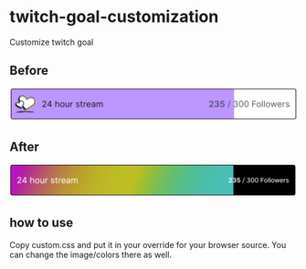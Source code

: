 # twitch-goal-customization
Customize twitch goal

## Before
![before](./images/before.PNG)

## After
![after](./images/after.PNG)

## how to use
Copy custom.css and put it in your override for your browser source. You can change the image/colors there as well.